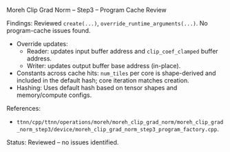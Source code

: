 Moreh Clip Grad Norm – Step3 – Program Cache Review

Findings: Reviewed `create(...)`, `override_runtime_arguments(...)`. No program-cache issues found.

- Override updates:
  - Reader: updates input buffer address and `clip_coef_clamped` buffer address.
  - Writer: updates output buffer base address (in-place).
- Constants across cache hits: `num_tiles` per core is shape-derived and included in the default hash; core iteration matches creation.
- Hashing: Uses default hash based on tensor shapes and memory/compute configs.

References:
- `ttnn/cpp/ttnn/operations/moreh/moreh_clip_grad_norm/moreh_clip_grad_norm_step3/device/moreh_clip_grad_norm_step3_program_factory.cpp`.

Status: Reviewed – no issues identified.
